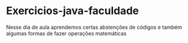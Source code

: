 # Exercicios-java-faculdade
Nesse dia de aula aprendemos certas abstenções de códigos e também algumas formas de fazer operações matemáticas 
